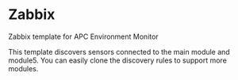 # Zabbix
Zabbix template for APC Environment Monitor

This template discovers sensors connected to the main module and module5. You can easily clone the discovery rules to support more modules.
